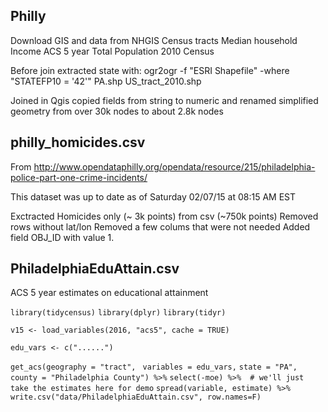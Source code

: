 ## Philly

Download GIS and data from NHGIS
Census tracts
Median household Income ACS 5 year
Total Population 2010 Census

Before join extracted state with:
ogr2ogr -f "ESRI Shapefile" -where "STATEFP10 = '42'" PA.shp US_tract_2010.shp

Joined in Qgis
copied fields from string to numeric and renamed
simplified geometry from over 30k nodes to about 2.8k nodes


## philly_homicides.csv
From 
http://www.opendataphilly.org/opendata/resource/215/philadelphia-police-part-one-crime-incidents/

This dataset was up to date as of Saturday 02/07/15 at 08:15 AM EST

Exctracted Homicides only (~ 3k points) from csv (~750k points)
Removed rows without lat/lon
Removed a few colums that were not needed
Added field OBJ_ID with value 1.

## PhiladelphiaEduAttain.csv

ACS 5 year estimates on educational attainment

`library(tidycensus)`
`library(dplyr)`
`library(tidyr)`

`v15 <- load_variables(2016, "acs5", cache = TRUE)`

`edu_vars <- c("......")`

`get_acs(geography = "tract", `
        `variables = edu_vars,` 
        `state = "PA", county = "Philadelphia County") %>%`
  `select(-moe) %>%  # we'll just take the estimates here for demo`
  `spread(variable, estimate) %>%` 
  `write.csv("data/PhiladelphiaEduAttain.csv", row.names=F)`


